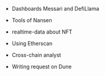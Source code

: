 - Dashboards Messari and DefiLlama

- Tools of Nansen

- realtime-data about NFT

- Using Etherscan

- Cross-chain analyst

- Writing request on Dune
